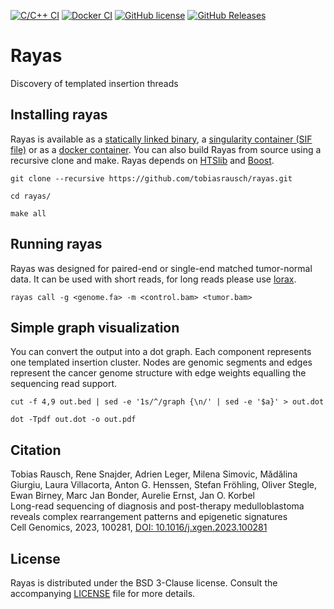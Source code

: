 [![C/C++ CI](https://github.com/tobiasrausch/rayas/workflows/C/C++%20CI/badge.svg)](https://github.com/tobiasrausch/rayas/actions)
[![Docker CI](https://github.com/tobiasrausch/rayas/workflows/Docker%20CI/badge.svg)](https://hub.docker.com/r/trausch/rayas/)
[![GitHub license](https://img.shields.io/badge/License-BSD%203--Clause-blue.svg)](https://github.com/tobiasrausch/rayas/blob/master/LICENSE)
[![GitHub Releases](https://img.shields.io/github/release/tobiasrausch/rayas.svg)](https://github.com/tobiasrausch/rayas/releases)

# Rayas

Discovery of templated insertion threads

## Installing rayas

Rayas is available as a [statically linked binary](https://github.com/tobiasrausch/rayas/releases/), a [singularity container (SIF file)](https://github.com/tobiasrausch/rayas/releases/) or as a [docker container](https://hub.docker.com/r/trausch/rayas/).
You can also build Rayas from source using a recursive clone and make.
Rayas depends on [HTSlib](https://github.com/samtools/htslib) and [Boost](https://www.boost.org/).

`git clone --recursive https://github.com/tobiasrausch/rayas.git`

`cd rayas/`

`make all`


## Running rayas

Rayas was designed for paired-end or single-end matched tumor-normal data. It can be used with short reads, for long reads please use [lorax](https://github.com/tobiasrausch/lorax).

`rayas call -g <genome.fa> -m <control.bam> <tumor.bam>`

## Simple graph visualization

You can convert the output into a dot graph. Each component represents one templated insertion cluster. Nodes are genomic segments and edges represent the cancer genome structure with edge weights equalling the sequencing read support.

`cut -f 4,9 out.bed | sed -e '1s/^/graph {\n/' | sed -e '$a}' > out.dot`

`dot -Tpdf out.dot -o out.pdf`

## Citation

Tobias Rausch, Rene Snajder, Adrien Leger, Milena Simovic, Mădălina Giurgiu, Laura Villacorta, Anton G. Henssen, Stefan Fröhling, Oliver Stegle, Ewan Birney, Marc Jan Bonder, Aurelie Ernst, Jan O. Korbel     
Long-read sequencing of diagnosis and post-therapy medulloblastoma reveals complex rearrangement patterns and epigenetic signatures     
Cell Genomics, 2023, 100281, [DOI: 10.1016/j.xgen.2023.100281](https://doi.org/10.1016/j.xgen.2023.100281)     

License
-------
Rayas is distributed under the BSD 3-Clause license. Consult the accompanying [LICENSE](https://github.com/tobiasrausch/rayas/blob/master/LICENSE) file for more details.
